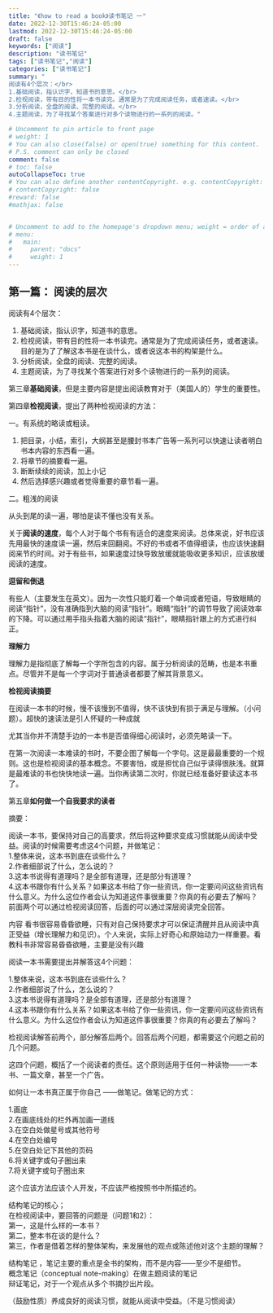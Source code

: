 ```yaml
---
title: "《how to read a book》读书笔记 一"
date: 2022-12-30T15:46:24-05:00
lastmod: 2022-12-30T15:46:24-05:00
draft: false
keywords: ["阅读"]
description: "读书笔记"
tags: ["读书笔记","阅读"]
categories: ["读书笔记"]
summary: "
阅读有4个层次：</br>
1.基础阅读，指认识字，知道书的意思。</br>
2.检视阅读，带有目的性将一本书读完。通常是为了完成阅读任务，或者速读。</br>
3.分析阅读，全盘的阅读、完整的阅读。</br>
4.主题阅读，为了寻找某个答案进行对多个读物进行的一系列的阅读。"

# Uncomment to pin article to front page
# weight: 1
# You can also close(false) or open(true) something for this content.
# P.S. comment can only be closed
comment: false
# toc: false
autoCollapseToc: true
# You can also define another contentCopyright. e.g. contentCopyright: "This is another copyright."
# contentCopyright: false
#reward: false
#mathjax: false


# Uncomment to add to the homepage's dropdown menu; weight = order of article
# menu:
#   main:
#     parent: "docs"
#     weight: 1
---
```


## 第一篇： 阅读的层次

阅读有4个层次：

1. 基础阅读，指认识字，知道书的意思。
2. 检视阅读，带有目的性将一本书读完。通常是为了完成阅读任务，或者速读。目的是为了了解这本书是在谈什么，或者说这本书的构架是什么。
3. 分析阅读，全盘的阅读、完整的阅读。
4. 主题阅读，为了寻找某个答案进行对多个读物进行的一系列的阅读。


第三章**基础阅读**，但是主要内容是提出阅读教育对于（美国人的）学生的重要性。

第四章**检视阅读**，提出了两种检视阅读的方法：

一。有系统的略读或粗读。

1. 把目录，小结，索引，大纲甚至是腰封书本广告等一系列可以快速让读者明白书本内容的东西看一遍。
2. 将章节的摘要看一遍。
3. 断断续续的阅读，加上小记
4. 然后选择感兴趣或者觉得重要的章节看一遍。

二。粗浅的阅读

从头到尾的读一遍，哪怕是读不懂也没有关系。

关于**阅读的速度**，每个人对于每个书有有适合的速度来阅读。总体来说，好书应该先用最快的速度读一遍，然后来回翻阅。不好的书或者不值得细读，也应该快速翻阅来节约时间。对于有些书，如果速度过快导致放缓就能吸收更多知识，应该放缓阅读的速度。

**逗留和倒退**

有些人（主要发生在英文）。因为一次性只能盯着一个单词或者短语，导致眼睛的阅读“指针”，没有准确指到大脑的阅读“指针”。眼睛“指针”的调节导致了阅读效率的下降。可以通过用手指头指着大脑的阅读“指针”，眼睛指针跟上的方式进行纠正。

**理解力**

理解力是指彻底了解每一个字所包含的内容。属于分析阅读的范畴，也是本书重点。尽管并不是每一个字词对于普通读者都要了解其背景意义。


**检视阅读摘要**

在阅读一本书的时候，慢不该慢到不值得，快不该快到有损于满足与理解。（小问题）。超快的速读法是引人怀疑的一种成就

尤其当你并不清楚手边的一本书是否值得细心阅读时，必须先略读一下。

在第一次阅读一本难读的书时，不要企图了解每一个字句。这是最最重要的一个规则。这也是检视阅读的基本概念。不要害怕，或是担忧自己似乎读得很肤浅。就算是最难读的书也快快地读一遍。当你再读第二次时，你就已经准备好要读这本书了。

第五章**如何做一个自我要求的读者**

摘要：

阅读一本书，要保持对自己的高要求，然后将这种要求变成习惯就能从阅读中受益。阅读的时候需要考虑这4个问题，并做笔记：<br />
1.整体来说，这本书到底在谈些什么？<br />
2.作者细部说了什么，怎么说的？<br />
3.这本书说得有道理吗？是全部有道理，还是部分有道理？<br />
4.这本书跟你有什么关系？如果这本书给了你一些资讯，你一定要问问这些资讯有什么意义。为什么这位作者会认为知道这件事很重要？你真的有必要去了解吗？<br />
前面两个可以通过检视阅读回答，后面的可以通过深层阅读完全回答。<br />

内容
看书很容易昏昏欲睡，只有对自己保持要求才可以保证清醒并且从阅读中真正受益（增长理解力和见识）。个人来说，实际上好奇心和原始动力一样重要。看教科书非常容易昏昏欲睡，主要是没有兴趣

阅读一本书需要提出并解答这4个问题：

1.整体来说，这本书到底在谈些什么？<br />
2.作者细部说了什么，怎么说的？<br />
3.这本书说得有道理吗？是全部有道理，还是部分有道理？<br />
4.这本书跟你有什么关系？如果这本书给了你一些资讯，你一定要问问这些资讯有什么意义。为什么这位作者会认为知道这件事很重要？你真的有必要去了解吗？<br />


检视阅读解答前两个，部分解答后两个。回答后两个问题，都需要这个问题之前的几个问题。

这四个问题，概括了一个阅读者的责任。这个原则适用于任何一种读物——一本书、一篇文章，甚至一个广告。


如何让一本书真正属于你自己 ——做笔记。做笔记的方式：

1.画底<br />
2.在画底线处的栏外再加画一道线<br />
3.在空白处做星号或其他符号<br />
4.在空白处编号<br />
5.在空白处记下其他的页码<br />
6.将关键字或句子圈出来<br />
7.将关键字或句子圈出来<br />

这个应该方法应该个人开发，不应该严格按照书中所描述的。

结构笔记的核心；<br />
在检视阅读中，要回答的问题是（问题1和2）：<br />
第一，这是什么样的一本书？<br />
第二，整本书在谈的是什么？<br />
第三，作者是借着怎样的整体架构，来发展他的观点或陈述他对这个主题的理解？<br />

结构笔记 ，笔记主要的重点是全书的架构，而不是内容——至少不是细节。<br />
概念笔记（conceptual note-making）在做主题阅读的笔记<br />
辩证笔记，对于一个观点从多个书摘抄出片段。<br />

（鼓励性质）养成良好的阅读习惯，就能从阅读中受益。（不是习惯阅读）
